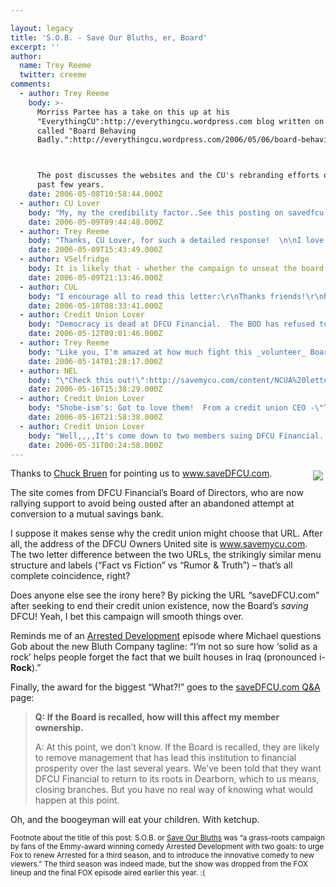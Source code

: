 ```yaml
---

layout: legacy
title: 'S.O.B. - Save Our Bluths, er, Board'
excerpt: ''
author:
  name: Trey Reeme
  twitter: creeme
comments:
  - author: Trey Reeme
    body: >-
      Morriss Partee has a take on this up at his
      "EverythingCU":http://everythingcu.wordpress.com blog written on May 6th
      called "Board Behaving
      Badly.":http://everythingcu.wordpress.com/2006/05/06/board-behaving-badly/



      The post discusses the websites and the CU's rebranding efforts over the
      past few years.
    date: 2006-05-08T10:58:44.000Z
  - author: CU Lover
    body: "My, my the credibility factor..See this posting on savedfcu.com and my response.\n\r\nCUL (Credit Union Lover)\n\r\nWHY DID THE BOARD RECOMMEND A CHARTER CHANGE? The charter change proposal was NOT to become a \"bank\" in the sense that many of us think about (e.g., Comerica), rather it was to become a different kind of member-owned financial institution. The proposed mutual savings bank would have still been controlled by the depositors (the members) by virtue of controlling more than 50% of the available stock, which was NOT going to be sold. The proposal was made based on thinking about likely future concerns and events (as all Boards should do), not simply looking at the present. There was NO PLAN to change the member-oriented culture of the organization (which is our strength), and there was NO PLAN to change how fees and rates would be established (the federal tax burden would have been offset by the growth that would have occurred under the differen t charter). \r\n\r\nYet what about the misguidance and misinformation on the service center issue?  \r\n\r\nFinally, I would like to make clear that the prospect for so-called \"insider enrichment\" had NOTHING to do with my vote on the charter change proposal – and I'm confident that it had nothing to do with the votes of the other Board members either. If you doubt this for any reason, the only objective evidence that I can offer is for you to talk to people who know us personally. At this point, I would like to clearly indicate that I find the actions of the so-called \"DFCU Owners United\" group to be particularly disturbing in this regard. Members of this group have taken great offense to any sta tement that has been made which reflects on the record of DFCU under their p rior leadership (to quote their website, DFCU Owners United members are \"stunned by the credit union's attempt to discredit its own members\"). Yet this same group has shown no restraint in making undocumented and willfully malicious statements with the express intent of personally discrediting me and the other Board members (who also happen to be DFCU members) – by insinuating on their website that I supported the conversion in order to benefit myself and other \"insiders\" who would be able to get wealthy.\r\n\r\nTrack records of successful conversions of this type show insider enrichment.  \r\n\r\nWHY WAS THE COMMUNICATION OF THE CHARTER CHANGE PROPOSAL SO CONFUSING? Could the communication of the charter change proposal have been more effective? Yes! What or who is to \"blame\"? Too many to list, but the Board must bear some of this responsibility. Firstly, there are a number of legal requirements and practical restrictions that limit what can be said. Further, it's important to understand that the issue of credit union charter conversions is \"caught up\" in a larger political battle that has been going on around the country for a couple of years now. In DFCU’s case, it was clear that the N ational Credit Union Administration (NCUA) would be looking for any possible statement or action b y DFCU that they could use to invalidate the results of the charter change vote. As a point of reference, in the last credit union conversion that occurred (in 2005), the NCUA tried to invalidate a successful membership conversion vote by claiming a piece of paper in the ballot material was folded incorrectly (in the end, the NCUA objection was overruled in court). Unfortunately, given the number of \"players\" involved: regulators, bankers, lawyers, lobbyists, and other opponents of credit union conversion – the ability to provide straight, clear and unambiguous communications to the DFCU membership was going to be a challenge. As a Board, our strategy for communicating to members was to: (1) ensure equal access to information by all members and (2) be very careful about making public statements regarding the future, particularly financial pro jections/comments. Once we saw the actual results play out – particularly after the resulting int erference, miscommunication, and innuendo from groups who opposed the conversion, we withdrew the charter change proposal. \r\n\r\nAgain, what of the Service Center misinformation?\r\n\r\nFinally, I would like to comment on the criticism that the Board should have communicated earlier with DFCU membership regarding the potential for a charter change. If we had publicly discussed any thought or intention early on (i.e., ahead of a final proposal for a full membership vote) regarding a charter change, it would have been a public signal to others around the country to make token deposits into DFCU for the sole purpose of \"getting in\" early enough to qualify as a member of the credit union and be eligible to purchase a portion of the \"minority stock offering\". In my mind, had we allowed this to happen, we would have truly been guilty of \"selling out\" to outsiders.\r\n\r\nSo you tried to “sell out” the membership instead?\r\n\r\nSO WHY DID THE BOARD WITHDRAW THE CHARTER CHANGE PROPOSAL? As referenced above, the flaws in the communication process ended up creating too much divisiveness, chaos, and confusion across the membership. Once the Board saw this, coupled with the basically unrestricted (and misleading) statements by various conversion \"opponents\", we quickly concluded that it would be impossible to ensure members fully understood what they were being asked to vote on. To avoid further undue concern and confusion, we decided to withdraw the charter change proposal.\r\n\r\nSo you can unequivocally say that it had absolutely, positively nothing to do with vote tabulations that the board or management of the credit union had received from it’s auditor of the vote tabulation for the conversion?  Can you also unequivocally say, that once the naïve membership is enlightened and smart enough to understand this process that no such attempt will ever be made. Can you put that in your by-laws? Not just an “I promise ” letter? Are you saying there are not two sides to every story in a democratically controlled, member-owned institution?\r\n\r\nWHAT IS THE BASIS FOR THE RECOMMENDATION TO \"RECALL\" THE BOARD? As you probably know, what appears to be a relatively small group of \"dissidents\" (\"DFCU Owners United\") has submitted a petition to remove AL L NINE of the current members of the DFCU Board of Directors. As you think about how you will vote on this important decision, I would ask that you consider three key points: (1) A recall would remove a Board of Directors that has a demonstrated high record of achievement in all aspects of running the credit union. Prior to recent events, in the five years that I have been involved with the Board, there has been NO communication or action by members/leaders of \"DFCU Owners United\" to suggest any concerns or problems they might have had with the credit union or to challenge the way that DFCU has been run. My logical conclusion is that they have been satisfied with how the current Board \"ran\" the credit union.\r\n\r\nHad I known you were investigating attempts at a bank conversion, you certainly would have heard from me.  But it seems no input was solicited, no focus groups, no member surveys, no secret shoppers, on how member felt about this very devicise issue.\r\n\r\n(2) The basis for collecting signatures on the recall petition was focused on opposition to the charter change proposal. However, they decided to proceed with the recall petition AFTER the charter change proposal had already been withdrawn – so it seems reasonable to conclude that this group has other motives as well (despite their protests to the contrary).\r\n\r\nWhat would those be, because I am unaware of ulterior motives.  If I want communication from my credit union, I am guilty of having ulterior motives! \r\n\r\n(3) Recalling the entire Board of Directors is a reckless course of action and will likely de-stabilize the credit union.\r\n\r\nDefine destabilize please?\r\n\r\nAs far as I know, a recall of ALL of the board members, for reasons OTHER THAN for fraud and/or malfeasance, appears to be without precedent in credit union history. Based on statements made by members (and leaders) of \"DFCU Owners United\", it is very likely that successfully unseating the Board will be followed by dismissal of DFCU executives as well. Do you really want your credit union to have an all-new board in combination with a new management team? It does not seem likely that this is in the best interest of the credit union or the majority of its membership.\r\n\r\nIf you call the Special Meeting, the members will decide that.\r\n\r\nFinally, please note that well-respected former DFCU executives and Board members have indicated that while they were not necessarily convinced of the need for a charter change, they DO NOT support the proposal/vote to recall the Board of Directors. \r\n\r\nSOME FINAL THOUGHTS REGARDING THE SO-CALLED \"DFCU OWNERS UNITED\" GROUP. First, I will state here for the record that I fully support the right of any group of credit union members to form and act in a manner that they honestly believe is in the best interest of the organization. However, I do not support some of the behaviors of the \"DFCU Owners Uni ted\" group – who have orchestrated a campaign of distortion, intentional ly misleading statements, and thinly-veiled scare tactics that are not supported by facts. While this group purports to represent all of the members of DFCU Financial Federal Credit Union, the only objective evidence of their support is the approximately 1,700 signatures that they were able to gather as part of their recall campaign – representing about 1% of the total credit union membership. \r\n\r\nWho, what, where why when and how did DFCU Owners United do any of the above?  Please advise.  I am certain, had we not stopped collecting signatures we have more than 1%.  In fact we are still recieving petitions.\r\n\r\nIn their most recent claims, the \"DFCU Owners United\" group is now questioning expenditures being made by the credit union in support of efforts to retain the Board. The DFCU Board does NOT have a source of funds from outside special-interest groups in order to make our case (nor do we believe this would be appropriate). Our respo nsibility as Board members is to determine what we believe is best for the safety and security of the DFCU Financial Federal Cre dit Union and its members. In this case, we believe that retention of the Board of Directors is the best course of action to achieve these goals. As a result, some expenditure of credit union funds will be necessary to achieve this outcome. If \"DFCU Owners United\" would like to blame someone for having to incur these expenses, I would suggest that they look at themselves for pursuing a reckless course of action even after their stated goal (preventing the vote for charter change) was achieved. \r\n\r\nThese are volunteer positions.  I would suggest each board member pound the pavement and speak with members at branches. Why should our money, yes, it is our money all 160,000 plu of us, pay for your activities not to be unseated?  If someone else wants to be on the BOD, would you do the same for them?\r\n\r\nFinally, I would like to note that the \"DFCU Owners United\" campaign of errors, distortions, and misstatements also extends to their website. If you have any concerns about any of the comments made at their website, I encourage you to send a question to www.savedfcu.com so that we may respond to your question and post a response for all DFCU members to see.\r\n\r\nAgain, where, what, when, why, and how has anything been mis-represented?"
    date: 2006-05-09T09:44:48.000Z
  - author: Trey Reeme
    body: "Thanks, CU Lover, for such a detailed response!  \n\nI love that you end your comment by mentioning the plea: \"I encourage you to send a question to www.savedfcu.com so that we may respond to your question and post a response for all DFCU members to see.\"  \n\nRead this with sarcasm: It's apparent that the Board is posting *all* comments and questions they've been receiving \"for all DFCU members to see.\"  Yeah, right.\n\n"
    date: 2006-05-09T15:43:49.000Z
  - author: VSelfridge
    body: It is likely that - whether the campaign to unseat the board is successful or not - more interested parties will come forward to serve on the BOD in the next election... For better or worse.
    date: 2006-05-09T21:13:46.000Z
  - author: CUL
    body: "I encourage all to read this letter:\r\nThanks friends!\r\nhttp://www.savemycu.com/126.php"
    date: 2006-05-10T08:33:41.000Z
  - author: Credit Union Lover
    body: "Democracy is dead at DFCU Financial.  The BOD has refused to call a Special Meeting (see http://www.savedfcu.com/)\r\nGolly, what are their intentions?  Why try holding on for dear life of a volunteer position, spending members money on a campaign to keep them in, having employees wear \"Vote No-No Change, No Recall\" buttons at the branches?  \r\nHmmmm?  That does not raise any skepticism (sarcastically said).  \r\n3 times they have said we will remain a credit union.  Reminds of the old saying \"read my lips...\". This is truly unfortunate and sad.\r\nLooks like the boogey man ate democracy, instead of children!!"
    date: 2006-05-12T09:01:46.000Z
  - author: Trey Reeme
    body: "Like you, I'm amazed at how much fight this _volunteer_ Board is putting into keeping their positions.  If Owners United was as fringe/small a group as the Board implies, shouldn't there be nothing for the Board to worry about in a democratic vote of the membership?\r\n\r\nIn the Board's words, \"As previously reported to you, your Board of Directors has committed to remain a credit union. Since that is behind us we do not know why anyone would continue to disrupt and drain attention and resources from DFCU that are better spent elsewhere. If they do, we will have to let you know. It would return us to diverting more time, money and attention away from providing the value you have come to expect.\"\r\n\r\n\"We do not know why\"?! - Oh, I think they know why.  From what I've read, DFCU Owners United has done a stellar job articulating their position and intention.\r\n\r\nDFCU Owners United has played an important role in both halting the conversion process and putting this issue into the national spotlight - even in a House Financial Services Committee hearing this week."
    date: 2006-05-14T01:28:17.000Z
  - author: NEL
    body: "\"Check this out!\":http://savemycu.com/content/NCUA%20letter%20to%20DFCU%20re%20SSC.pdf The NCUA is not very happy with the way DFCU is behaving.\r\n\r\n"
    date: 2006-05-16T15:38:29.000Z
  - author: Credit Union Lover
    body: "Shobe-ism's: Got to love them!  From a credit union CEO -\"This will be the first time that any members have had the opportunity to have financial ownership in the company.\"\r\nFirst time-WOW, I thought this was a credit union democratically controlled by its member owners!!  Guess I was wrong.\r\n\"The Company\"- Another WOW! Not \"cooperative\" not \"credit union\", but the Company!  DIdn't some call the CIA \r\n\"the company\"?\r\nAnother favorite of mine \"You can get 500 signatures for just about anything.\"  According the DFCU bylaws, that aren't followed anyway!\r\nHooray for mis-information! \r\nCredit Union Lover shakes head...."
    date: 2006-05-16T21:58:38.000Z
  - author: Credit Union Lover
    body: "Well,,,,It's come down to two members suing DFCU Financial...Suing for democracy?  WOW!  Check out my friends at www.savemycu.com for the legal complaint.\r\nAs Leonard Cohen said, the would be \"dissidents' are \"as stubborn as those garbage bags which time will not decay.\"\r\nKudos to Ray and Dick, such a shame it has to happen!"
    date: 2006-05-31T00:24:58.000Z
---
```


<p><a href="http://en.wikipedia.org/wiki/Arrested_Development"><img src="/images/legacy/finalcountdown.jpg" style="float:right; margin: 4px;"></a>Thanks to <a href="http://cbruen.com/blog/">Chuck Bruen</a> for pointing us to <a href="http://www.savedfcu.com">www.saveDFCU.com</a>.</p>
<p>The site comes from <span class="caps">DFCU</span> Financial&#8217;s Board of Directors, who are now rallying support to avoid being ousted after an abandoned attempt at conversion to a mutual savings bank.</p>
<p>I suppose it makes sense why the credit union might choose that <span class="caps">URL</span>.  After all, the address of the <span class="caps">DFCU</span> Owners United site is <a href="http://www.savemycu.com">www.savemycu.com</a>.  The two letter difference between the two URLs, the strikingly similar menu structure and labels (&#8220;Fact vs Fiction&#8221; vs &#8220;Rumor &#38; Truth&#8221;) &#8211; that&#8217;s all complete coincidence, right?</p>
<p>Does anyone else see the irony here?  By picking the <span class="caps">URL</span> &#8220;saveDFCU.com&#8221; after seeking to end their credit union existence, now the Board&#8217;s <em>saving</em> DFCU! Yeah, I bet this campaign will smooth things over.</p>
<p>Reminds me of an <a href="http://en.wikipedia.org/wiki/Arrested_Development">Arrested Development</a> episode where Michael questions Gob about the new Bluth Company tagline: &#8220;I&#8217;m not so sure how &#8216;solid as a rock&#8217; helps people forget the fact that we built houses in Iraq (pronounced i-<strong>Rock</strong>).&#8221;</p>
<p>Finally, the award for the biggest &#8220;What?!&#8221; goes to the <a href="http://www.savedfcu.com/QandA.html">saveDFCU.com Q&#38;A</a> page:</p>
<blockquote><p><strong>Q: If the Board is recalled, how will this affect my member ownership.</strong></p><p>A: At this point, we don’t know. If the Board is recalled, they are likely to remove management that has lead this institution to financial prosperity over the last several years. We’ve been told that they want <span class="caps">DFCU</span> Financial to return to its roots in Dearborn, which to us means, closing branches. But you have no real way of knowing what would happen at this point.</p></blockquote>
<p>Oh, and the boogeyman will eat your children.  With ketchup.</p>
<p><sup>Footnote about the title of this post: S.O.B. or <a href="http://the-op.com/saveourbluths/">Save Our Bluths</a> was &#8220;a grass-roots campaign by fans of the Emmy-award winning comedy Arrested Development with two goals: to urge Fox to renew Arrested for a third season, and to introduce the innovative comedy to new viewers.&#8221;  The third season was indeed made, but the show was dropped from the <span class="caps">FOX</span> lineup and the final <span class="caps">FOX</span> episode aired earlier this year. :(</sup></p>